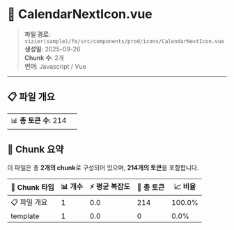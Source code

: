 # 📄 CalendarNextIcon.vue

> **파일 경로**: `vizier(sample)/fe/src/components/prod/icons/CalendarNextIcon.vue`  
> **생성일**: 2025-09-26  
> **Chunk 수**: 2개  
> **언어**: Javascript / Vue
---


## 📋 파일 개요

| | |
|--|--|
| 📊 **총 토큰 수**: 214 |  |






## 🧩 Chunk 요약

이 파일은 총 **2개의 chunk**로 구성되어 있으며, **214개의 토큰**을 포함합니다.

| 🧩 Chunk 타입 | 📊 개수 | ⚡ 평균 복잡도 | 📝 총 토큰 | 📈 비율 |
|---------------|--------|-------------|----------|--------|
| 📋 파일 개요 | 1 | 0.0 | 214 | 100.0% |
| template | 1 | 0.0 | 0 | 0.0% |

